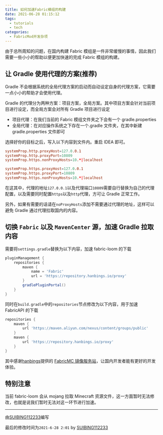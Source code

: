 ```yaml
---
title: 如何加速Fabric模组的构建
date: 2021-06-28 01:15:12
tags:
  - tutorials
  - tech
categories:
  - FabricMod开发杂项
---
```


由于总所周知的问题，在国内构建 Fabric 模组是一件非常缓慢的事情，因此我们需要一些小小的帮助以便更加快速的完成 Fabric 模组的构建。

<!--more-->

## 让 Gradle 使用代理的方案(推荐)

Gradle 不会根据系统的全局代理方案的启动而自动设定自身的代理方案，它需要一点小小的帮助才会使用代理。

Gradle 的代理分为两种方案：项目方案，全局方案。其中项目方案会针对当前项目进行设定，而全局方案会对所有 Gradle 项目进行设定

- 项目代理：在我们当前的 Fabric 模组文件夹之下会有一个 gradle.properties
- 全局代理：在对应操作系统之下存在一个.gradle 文件夹，在其中新建 gradle.properties 文件即可

选择好你的目标之后，写入以下内容到文件内。重启 IDEA 即可。

```conf
systemProp.http.proxyHost=127.0.0.1
systemProp.http.proxyPort=10809
systemProp.https.nonProxyHosts=10.*|localhost

systemProp.https.proxyHost=127.0.0.1
systemProp.https.proxyPort=10809
systemProp.https.nonProxyHosts=10.*|localhost
```

在这其中，代理的地址`127.0.0.1`以及代理端口`10809`需要自行替换为自己的代理配置，以及需要同时配置`https`以及`http`代理，方可让 Gradle 正常工作。

另外，如果有需要的话请在`noProxyHosts`添加不需要通过代理的地址，这样可以避免 Gradle 通过代理拉取国内的内容。

## 切换 `Fabric` 以及 `MavenCenter` 源，加速 Gradle 拉取内容

需要将`settings.gradle`替换为以下内容，加速 fabric-loom 的下载

```groovy
pluginManagement {
    repositories {
        maven {
            name = 'Fabric'
            url = 'https://repository.hanbings.io/proxy'
        }
        gradlePluginPortal()
    }
}
```

同时在`build.gradle`中的`repositories`节点修改为以下内容，用于加速 FabricAPI 的下载

```groovy
repositories {
    maven {
        url 'https://maven.aliyun.com/nexus/content/groups/public'
    }
    maven {
        url 'https://repository.hanbings.io/proxy'
    }
}
```

其中感谢[hanbings](https://github.com/hanbings)提供的 [FabricMC 镜像服务站](https://repository.hanbings.io/proxy)，让国内开发者能有更好的开发体验。

## 特别注意

当前 fabric-loom 会从 mojang 拉取 Minecraft 资源文件，这一方面暂时无法修改，也就是说我们暂时无法对这一环节进行加速。

---

由[SUIBING112233](https://github.com/SUIBING112233)编写

最后的修改时间为`2021-6-28 2:01` by [SUIBING112233](https://github.com/SUIBING112233)
